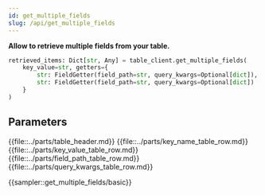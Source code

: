 ```yaml
---
id: get_multiple_fields
slug: /api/get_multiple_fields
---
```


**Allow to retrieve multiple fields from your table.**

```python
retrieved_items: Dict[str, Any] = table_client.get_multiple_fields(
    key_value=str, getters={
        str: FieldGetter(field_path=str, query_kwargs=Optional[dict]),
        str: FieldGetter(field_path=str, query_kwargs=Optional[dict])
    }
)
```

## Parameters

{{file::../parts/table_header.md}}
{{file::../parts/key_name_table_row.md}}
{{file::../parts/key_value_table_row.md}}
{{file::../parts/field_path_table_row.md}}
{{file::../parts/query_kwargs_table_row.md}}

{{sampler::get_multiple_fields/basic}}